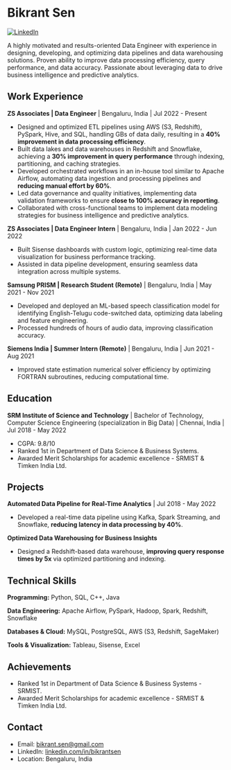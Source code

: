 # Bikrant Sen

[![LinkedIn](https://img.shields.io/badge/linkedin-%230077B5.svg?style=for-the-badge&logo=linkedin&logoColor=white)](https://linkedin.com/in/bikrantsen)

A highly motivated and results-oriented Data Engineer with experience in designing, developing, and optimizing data pipelines and data warehousing solutions. Proven ability to improve data processing efficiency, query performance, and data accuracy. Passionate about leveraging data to drive business intelligence and predictive analytics.

## Work Experience

**ZS Associates | Data Engineer** | Bengaluru, India | Jul 2022 - Present

* Designed and optimized ETL pipelines using AWS (S3, Redshift), PySpark, Hive, and SQL, handling GBs of data daily, resulting in a **40% improvement in data processing efficiency**.
* Built data lakes and data warehouses in Redshift and Snowflake, achieving a **30% improvement in query performance** through indexing, partitioning, and caching strategies.
* Developed orchestrated workflows in an in-house tool similar to Apache Airflow, automating data ingestion and processing pipelines and **reducing manual effort by 60%**.
* Led data governance and quality initiatives, implementing data validation frameworks to ensure **close to 100% accuracy in reporting**.
* Collaborated with cross-functional teams to implement data modeling strategies for business intelligence and predictive analytics.

**ZS Associates | Data Engineer Intern** | Bengaluru, India | Jan 2022 - Jun 2022

* Built Sisense dashboards with custom logic, optimizing real-time data visualization for business performance tracking.
* Assisted in data pipeline development, ensuring seamless data integration across multiple systems.

**Samsung PRISM | Research Student (Remote)** | Bengaluru, India | May 2021 - Nov 2021

* Developed and deployed an ML-based speech classification model for identifying English-Telugu code-switched data, optimizing data labeling and feature engineering.
* Processed hundreds of hours of audio data, improving classification accuracy.

**Siemens India | Summer Intern (Remote)** | Bengaluru, India | Jun 2021 - Aug 2021

* Improved state estimation numerical solver efficiency by optimizing FORTRAN subroutines, reducing computational time.

## Education

**SRM Institute of Science and Technology** | Bachelor of Technology, Computer Science Engineering (specialization in Big Data) | Chennai, India | Jul 2018 - May 2022

* CGPA: 9.8/10
* Ranked 1st in Department of Data Science & Business Systems.
* Awarded Merit Scholarships for academic excellence - SRMIST & Timken India Ltd.

## Projects

**Automated Data Pipeline for Real-Time Analytics** | Jul 2018 - May 2022

* Developed a real-time data pipeline using Kafka, Spark Streaming, and Snowflake, **reducing latency in data processing by 40%**.

**Optimized Data Warehousing for Business Insights**

* Designed a Redshift-based data warehouse, **improving query response times by 5x** via optimized partitioning and indexing.

## Technical Skills

**Programming:** Python, SQL, C++, Java

**Data Engineering:** Apache Airflow, PySpark, Hadoop, Spark, Redshift, Snowflake

**Databases & Cloud:** MySQL, PostgreSQL, AWS (S3, Redshift, SageMaker)

**Tools & Visualization:** Tableau, Sisense, Excel

## Achievements

* Ranked 1st in Department of Data Science & Business Systems - SRMIST.
* Awarded Merit Scholarships for academic excellence - SRMIST & Timken India Ltd.

## Contact

* Email: bikrant.sen@gmail.com
* LinkedIn: [linkedin.com/in/bikrantsen](https://linkedin.com/in/bikrantsen)
* Location: Bengaluru, India
